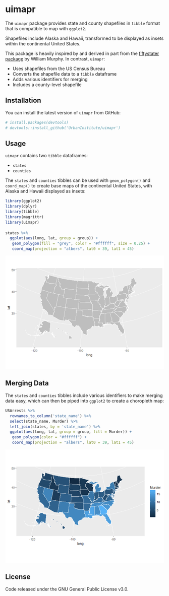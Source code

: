 
<!-- README.md is generated from README.Rmd. Please edit that file -->
uimapr
======

The `uimapr` package provides state and county shapefiles in `tibble` format that is compatible to map with `ggplot2`.

Shapefiles include Alaska and Hawaii, transformed to be displayed as insets within the continental United States.

This package is heavily inspired by and derived in part from the [fiftystater package](https://cran.r-project.org/package=fiftystater) by William Murphy. In contrast, `uimapr`:

-   Uses shapefiles from the US Census Bureau
-   Converts the shapefile data to a `tibble` dataframe
-   Adds various identifiers for merging
-   Includes a county-level shapefile

Installation
------------

You can install the latest version of `uimapr` from GitHub:

``` r
# install.packages(devtools)
# devtools::install_github('UrbanInstitute/uimapr')
```

Usage
-----

`uimapr` contains two `tibble` dataframes:

-   `states`
-   `counties`

The `states` and `counties` tibbles can be used with `geom_polygon()` and `coord_map()` to create base maps of the continental United States, with Alaska and Hawaii displayed as insets:

``` r
library(ggplot2)
library(dplyr)
library(tibble)
library(magrittr)
library(uimapr)

states %>%
  ggplot(aes(long, lat, group = group)) +
   geom_polygon(fill = "grey", color = "#ffffff", size = 0.25) +
   coord_map(projection = "albers", lat0 = 39, lat1 = 45)
```

![](README_files/figure-markdown_github/blank-state-1.png)

Merging Data
------------

The `states` and `counties` tibbles include various identifiers to make merging data easy, which can then be piped into `ggplot2` to create a choropleth map:

``` r
USArrests %>%
  rownames_to_column('state_name') %>%
  select(state_name, Murder) %>%
  left_join(states, by = 'state_name') %>%
  ggplot(aes(long, lat, group = group, fill = Murder)) +
   geom_polygon(color = "#ffffff") +
   coord_map(projection = "albers", lat0 = 39, lat1 = 45)
```

![](README_files/figure-markdown_github/us-choropleth-1.png)

License
-------

Code released under the GNU General Public License v3.0.
